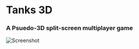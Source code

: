 # Tanks 3D

### A Psuedo-3D split-screen multiplayer game

![Screenshot](https://i.imgur.com/TcBI1DB.png)